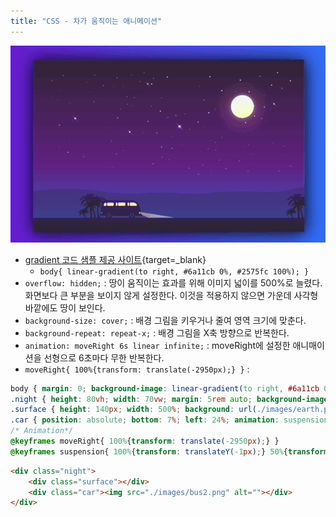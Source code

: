 ```yaml
---
title: "CSS - 차가 움직이는 애니메이션"
---
```


![](images/Jan-03-2023-18-58-20.gif)

- [gradient 코드 샘플 제공 사이트](https://webgradients.com/){target=_blank}
    - `body{ linear-gradient(to right, #6a11cb 0%, #2575fc 100%); }`
- `overflow: hidden;` : 땅이 움직이는 효과를 위해 이미지 넓이를 500%로 늘렸다. 화면보다 큰 부분을 보이지 않게 설정한다. 이것을 적용하지 않으면 가운데 사각형 바깥에도 땅이 보인다.
- `background-size: cover;` : 배경 그림을 키우거나 줄여 영역 크기에 맞춘다.
- `background-repeat: repeat-x;` : 배경 그림을 X축 방향으로 반복한다.
- `animation: moveRight 6s linear infinite;` : moveRight에 설정한 애니매이션을 선형으로 6초마다 무한 반복한다.
- `moveRight{ 100%{transform: translate(-2950px);} }` : 


```CSS
body { margin: 0; background-image: linear-gradient(to right, #6a11cb 0%, #2575fc 100%); overflow: hidden;}
.night { height: 80vh; width: 70vw; margin: 5rem auto; background-image: url('./images/night.png'); background-size: cover; position: relative; box-shadow: 1px 2px 60px rgba(0, 0, 0, 4); overflow-x: hidden;}
.surface { height: 140px; width: 500%; background: url(./images/earth.png); display: block; position: absolute; bottom: 0%; left: 0%; background-repeat: repeat-x; animation: moveRight 6s linear infinite;}
.car { position: absolute; bottom: 7%; left: 24%; animation: suspension 1s linear infinite;}
/* Animation*/  
@keyframes moveRight{ 100%{transform: translate(-2950px);} }
@keyframes suspension{ 100%{transform: translateY(-1px);} 50%{transform: translateY(2px);} 0%{transform: translateY(-1px);}}
```

```HTML
<div class="night">
    <div class="surface"></div>
    <div class="car"><img src="./images/bus2.png" alt=""></div>
</div>
```

